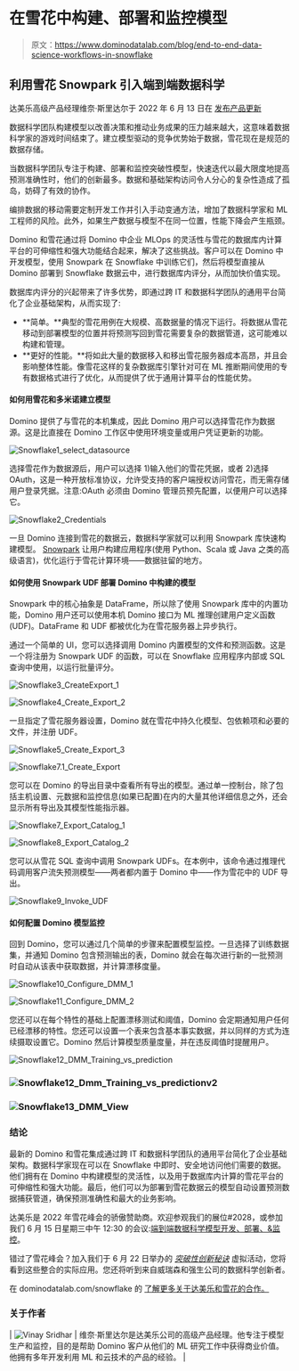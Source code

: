 # 在雪花中构建、部署和监控模型

> 原文：<https://www.dominodatalab.com/blog/end-to-end-data-science-workflows-in-snowflake>

## 利用雪花 Snowpark 引入端到端数据科学

达美乐高级产品经理维奈·斯里达尔于 2022 年 6 月 13 日在 [发布产品更新](/blog/tag/product-updates)

数据科学团队构建模型以改善决策和推动业务成果的压力越来越大，这意味着数据科学家的游戏时间结束了。建立模型驱动的竞争优势始于数据，雪花现在是规范的数据存储。

当数据科学团队专注于构建、部署和监控突破性模型，快速迭代以最大限度地提高预测准确性时，他们的创新最多。数据和基础架构访问令人分心的复杂性造成了孤岛，妨碍了有效的协作。

编排数据的移动需要定制开发工作并引入手动变通方法，增加了数据科学家和 ML 工程师的风险。此外，如果生产数据与模型不在同一位置，性能下降会产生瓶颈。

Domino 和雪花通过将 Domino 中企业 MLOps 的灵活性与雪花的数据库内计算平台的可伸缩性和强大功能结合起来，解决了这些挑战。客户可以在 Domino 中开发模型，使用 Snowpark 在 Snowflake 中训练它们，然后将模型直接从 Domino 部署到 Snowflake 数据云中，进行数据库内评分，从而加快价值实现。

数据库内评分的兴起带来了许多优势，即通过跨 IT 和数据科学团队的通用平台简化了企业基础架构，从而实现了:

*   **简单。**典型的雪花用例在大规模、高数据量的情况下运行。将数据从雪花移动到部署模型的位置并将预测写回到雪花需要复杂的数据管道，这可能难以构建和管理。
*   **更好的性能。**将如此大量的数据移入和移出雪花服务器成本高昂，并且会影响整体性能。像雪花这样的复杂数据库引擎针对可在 ML 推断期间使用的专有数据格式进行了优化，从而提供了优于通用计算平台的性能优势。

#### 如何用雪花和多米诺建立模型

Domino 提供了与雪花的本机集成，因此 Domino 用户可以选择雪花作为数据源。这是比直接在 Domino 工作区中使用环境变量或用户凭证更新的功能。

![Snowflake1_select_datasource](img/0066d9ca7354a0a481da31fc026ae244.png)

选择雪花作为数据源后，用户可以选择 1)输入他们的雪花凭据，或者 2)选择 OAuth，这是一种开放标准协议，允许受支持的客户端授权访问雪花，而无需存储用户登录凭据。注意:OAuth 必须由 Domino 管理员预先配置，以便用户可以选择它。

![Snowflake2_Credentials](img/56a771ac54d05ccba1a85674a61237b4.png)

一旦 Domino 连接到雪花的数据云，数据科学家就可以利用 Snowpark 库快速构建模型。 [Snowpark](https://www.snowflake.com/snowpark/) 让用户构建应用程序(使用 Python、Scala 或 Java 之类的高级语言)，优化运行于雪花计算环境——数据驻留的地方。

#### 如何使用 Snowpark UDF 部署 Domino 中构建的模型

Snowpark 中的核心抽象是 DataFrame，所以除了使用 Snowpark 库中的内置功能，Domino 用户还可以使用本机 Domino 接口为 ML 推理创建用户定义函数(UDF)。DataFrame 和 UDF 都被优化为在雪花服务器上异步执行。

通过一个简单的 UI，您可以选择调用 Domino 内置模型的文件和预测函数。这是一个将注册为 Snowpark UDF 的函数，可以在 Snowflake 应用程序内部或 SQL 查询中使用，以运行批量评分。

![Snowflake3_CreateExport_1](img/6f83d65f546f727981e4c51fd975e7d3.png)

![Snowflake4_Create_Export_2](img/7704036c890ab0034ff3661406d5e333.png)

一旦指定了雪花服务器设置，Domino 就在雪花中持久化模型、包依赖项和必要的文件，并注册 UDF。

![Snowflake5_Create_Export_3](img/d140d74d9fb531f9a7a524ad7e19c48d.png)

![Snowflake7.1_Create_Export](img/8d50a10f3380ef4853f761afcfd47d27.png)

您可以在 Domino 的导出目录中查看所有导出的模型。通过单一控制台，除了包括主机设置、元数据和监控信息(如果已配置)在内的大量其他详细信息之外，还会显示所有导出及其模型性能指示器。

![Snowflake7_Export_Catalog_1](img/ff55a5bae413179b1aa0d41e49fcb17b.png)

![Snowflake8_Export_Catalog_2](img/c1f23d7755cc021fb2fc17378374073f.png)

您可以从雪花 SQL 查询中调用 Snowpark UDFs。在本例中，该命令通过推理代码调用客户流失预测模型——两者都内置于 Domino 中——作为雪花中的 UDF 导出。

![Snowflake9_Invoke_UDF](img/a5a2800aab1e65f696c21b16f3928253.png)

#### 如何配置 Domino 模型监控

回到 Domino，您可以通过几个简单的步骤来配置模型监控。一旦选择了训练数据集，并通知 Domino 包含预测输出的表，Domino 就会在每次进行新的一批预测时自动从该表中获取数据，并计算漂移度量。

![Snowflake10_Configure_DMM_1](img/74e3102b1fa84edc6a1375189babca24.png)

![Snowflake11_Configure_DMM_2](img/1f0ca125f144ea6fe1394493ab35107b.png)

您还可以在每个特性的基础上配置漂移测试和阈值，Domino 会定期通知用户任何已经漂移的特性。您还可以设置一个表来包含基本事实数据，并以同样的方式为连续摄取设置它。Domino 然后计算模型质量度量，并在违反阈值时提醒用户。

![Snowflake12_DMM_Training_vs_prediction](img/97c85249e0a81949a4728be866588192.png)

### ![Snowflake12_Dmm_Training_vs_predictionv2](img/41c0acd9e5f78c3d1500ed1cee29766d.png)

### ![Snowflake13_DMM_View](img/17ad336c7c47a643540096d2b90e2ba6.png)

### 结论

最新的 Domino 和雪花集成通过跨 IT 和数据科学团队的通用平台简化了企业基础架构。数据科学家现在可以在 Snowflake 中即时、安全地访问他们需要的数据。他们拥有在 Domino 中构建模型的灵活性，以及用于数据库内计算的雪花平台的可伸缩性和强大功能。最后，他们可以为部署到雪花数据云的模型自动设置预测数据捕获管道，确保预测准确性和最大的业务影响。

达美乐是 2022 年雪花峰会的骄傲赞助商。欢迎参观我们的展位#2028，或参加我们 6 月 15 日星期三中午 12:30 的会议:[端到端数据科学模型开发、部署、&监控](https://www.snowflake.com/summit/agenda/?agendaPath=session/909293)。

错过了雪花峰会？加入我们于 6 月 22 日举办的 [*突破性创新秘诀*](https://www.dominodatalab.com/resources/breakthrough-innovations-rev-3?utm_source=hp_banner) 虚拟活动，您将看到这些整合的实际应用。您还将听到来自威瑞森和强生公司的数据科学创新者。

在 dominodatalab.com/snowflake 的 [了解更多关于达美乐和雪花的合作。](https://www.dominodatalab.com/partners/snowflake)

### 关于作者

| ![Vinay Sridhar](img/e8a358fac97e317e82c91847f4b43c8e.png) | 维奈·斯里达尔是达美乐公司的高级产品经理。他专注于模型生产和监控，目的是帮助 Domino 客户从他们的 ML 研究工作中获得商业价值。他拥有多年开发利用 ML 和云技术的产品的经验。 |